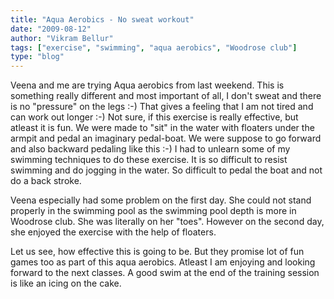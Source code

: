 ```yaml
---
title: "Aqua Aerobics - No sweat workout"
date: "2009-08-12"
author: "Vikram Bellur"
tags: ["exercise", "swimming", "aqua aerobics", "Woodrose club"]
type: "blog"
---
```


Veena and me are trying Aqua aerobics from last weekend. This is something really different and most important of all, I don't sweat and there is no "pressure" on the legs :-) That gives a feeling that I am not tired and can work out longer :-) Not sure, if this exercise is really effective, but atleast it is fun. We were made to "sit" in the water with floaters under the armpit and pedal an imaginary pedal-boat. We were suppose to go forward and also backward pedaling like this :-) I had to unlearn some of my swimming techniques to do these exercise. It is so difficult to resist swimming and do jogging in the water. So difficult to pedal the boat and not do a back stroke.

Veena especially had some problem on the first day. She could not stand properly in the swimming pool as the swimming pool depth is more in Woodrose club. She was literally on her "toes". However on the second day, she enjoyed the exercise with the help of floaters.

Let us see, how effective this is going to be. But they promise lot of fun games too as part of this aqua aerobics. Atleast I am enjoying and looking forward to the next classes. A good swim at the end of the training session is like an icing on the cake.
